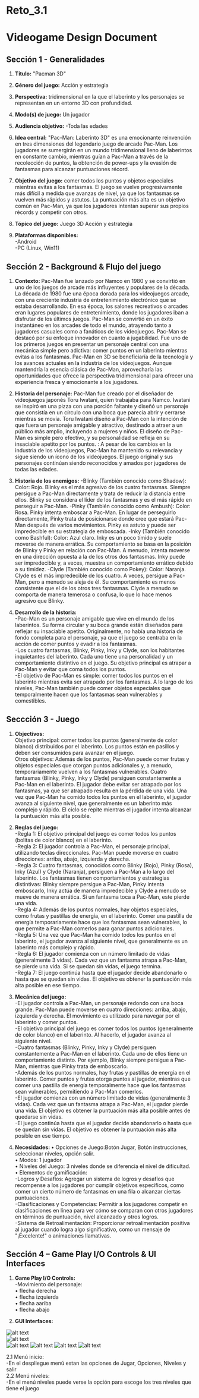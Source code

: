 # Reto_3.1
# Videogame Design Document
## Sección 1 - Generalidades
1. <b>Título:</b>
"Pacman 3D"

2. <b>Género del juego:</b>
 Acción y estrategia 

3. <b> Perspectiva:</b>
tridimensional en la que el laberinto y los personajes se representan en un entorno 3D con profundidad.

4. <b> Modo(s) de juego:</b>
Un jugador

5. <b>Audiencia objetivo:</b>
-Toda las edades

6. <b>Idea central:</b>
 "Pac-Man: Laberinto 3D" es una emocionante reinvención en tres dimensiones del legendario juego de arcade Pac-Man. Los jugadores se sumergirán en un mundo tridimensional lleno de laberintos en constante cambio, mientras guían a Pac-Man a través de la recolección de puntos, la obtención de power-ups y la evasión de fantasmas para alcanzar puntuaciones récord.

7. <b>Objetivo del juego:</b>
 comer todos los puntos y objetos especiales mientras evitas a los fantasmas. El juego se vuelve progresivamente más difícil a medida que avanzas de nivel, ya que los fantasmas se vuelven más rápidos y astutos. La puntuación más alta es un objetivo común en Pac-Man, ya que los jugadores intentan superar sus propios récords y competir con otros.

8. <b>Tópico del juego:</b>
Juego 3D Acción y estrategia

9. <b>Plataformas disponibles:</b><br>
-Android<br>
-PC (Linux, Win11)

## Sección 2 - Background & Flujo del juego
1. <b>Contexto: </b>
Pac-Man fue lanzado por Namco en 1980 y se convirtió en uno de los juegos de arcade más influyentes y populares de la década. La década de 1980 fue una época dorada para los videojuegos arcade, con una creciente industria de entretenimiento electrónico que se estaba desarrollando.
En esa época, los salones recreativos o arcades eran lugares populares de entretenimiento, donde los jugadores iban a disfrutar de los últimos juegos. Pac-Man se convirtió en un éxito instantáneo en los arcades de todo el mundo, atrayendo tanto a jugadores casuales como a fanáticos de los videojuegos.
Pac-Man se destacó por su enfoque innovador en cuanto a jugabilidad. Fue uno de los primeros juegos en presentar un personaje central con una mecánica simple pero adictiva: comer puntos en un laberinto mientras evitas a los fantasmas.
Pac-Man en 3D se beneficiaría de la tecnología y los avances actuales en la industria de los videojuegos. Aunque mantendría la esencia clásica de Pac-Man, aprovecharía las oportunidades que ofrece la perspectiva tridimensional para ofrecer una experiencia fresca y emocionante a los jugadores.
2. <b>Historia del personaje:</b>
Pac-Man fue creado por el diseñador de videojuegos japonés Toru Iwatani, quien trabajaba para Namco. Iwatani se inspiró en una pizza con una porción faltante y diseñó un personaje que consistía en un círculo con una boca que parecía abrir y cerrarse mientras se movía.
Toru Iwatani diseñó a Pac-Man con la intención de que fuera un personaje amigable y atractivo, destinado a atraer a un público más amplio, incluyendo a mujeres y niños. El diseño de Pac-Man es simple pero efectivo, y su personalidad se refleja en su insaciable apetito por los puntos.
: A pesar de los cambios en la industria de los videojuegos, Pac-Man ha mantenido su relevancia y sigue siendo un ícono de los videojuegos. El juego original y sus personajes continúan siendo reconocidos y amados por jugadores de todas las edades.

4. <b>Historia de los enemigos:</b>
-Blinky (También conocido como Shadow): Color: Rojo. Blinky es el más agresivo de los cuatro fantasmas. Siempre persigue a Pac-Man directamente y trata de reducir la distancia entre ellos. Blinky se considera el líder de los fantasmas y es el más rápido en perseguir a Pac-Man.
-Pinky (También conocido como Ambush): Color: Rosa. Pinky intenta emboscar a Pac-Man. En lugar de perseguirlo directamente, Pinky trata de posicionarse donde cree que estará Pac-Man después de varios movimientos. Pinky es astuto y puede ser impredecible en su estrategia de emboscada.
-Inky (También conocido como Bashful): Color: Azul claro. Inky es un poco tímido y suele moverse de manera errática. Su comportamiento se basa en la posición de Blinky y Pinky en relación con Pac-Man. A menudo, intenta moverse en una dirección opuesta a la de los otros dos fantasmas. Inky puede ser impredecible y, a veces, muestra un comportamiento errático debido a su timidez.
-Clyde (También conocido como Pokey): Color: Naranja. Clyde es el más impredecible de los cuatro. A veces, persigue a Pac-Man, pero a menudo se aleja de él. Su comportamiento es menos consistente que el de los otros tres fantasmas. Clyde a menudo se comporta de manera temerosa o confusa, lo que lo hace menos agresivo que Blinky.

5. <b>Desarrollo de la historia:</b><br>
-Pac-Man es un personaje amigable que vive en el mundo de los laberintos. Su forma circular y su boca grande están diseñados para reflejar su insaciable apetito. Originalmente, no había una historia de fondo completa para el personaje, ya que el juego se centraba en la acción de comer puntos y evadir a los fantasmas.<br>
-Los cuatro fantasmas, Blinky, Pinky, Inky y Clyde, son los habitantes inquietantes del laberinto. Cada uno tiene una personalidad y un comportamiento distintivo en el juego. Su objetivo principal es atrapar a Pac-Man y evitar que coma todos los puntos.<br>
-El objetivo de Pac-Man es simple: comer todos los puntos en el laberinto mientras evita ser atrapado por los fantasmas. A lo largo de los niveles, Pac-Man también puede comer objetos especiales que temporalmente hacen que los fantasmas sean vulnerables y comestibles.<br>


## Seccción 3 - Juego
1. <b>Objectivos:</b><br>
Objetivo principal: comer todos los puntos (generalmente de color blanco) distribuidos por el laberinto. Los puntos están en pasillos y deben ser consumidos para avanzar en el juego.<br>
Otros objetivos: Además de los puntos, Pac-Man puede comer frutas y objetos especiales que otorgan puntos adicionales y, a menudo, temporariamente vuelven a los fantasmas vulnerables. Cuatro fantasmas (Blinky, Pinky, Inky y Clyde) persiguen constantemente a Pac-Man en el laberinto. El jugador debe evitar ser atrapado por los fantasmas, ya que ser atrapado resulta en la pérdida de una vida.
Una vez que Pac-Man ha comido todos los puntos en el laberinto, el jugador avanza al siguiente nivel, que generalmente es un laberinto más complejo y rápido. El ciclo se repite mientras el jugador intenta alcanzar la puntuación más alta posible. 

3. <b>Reglas del juego:</b><br>
-Regla 1: El objetivo principal del juego es comer todos los puntos (bolitas de color blanco) en el laberinto.<br>
-Regla 2: El jugador controla a Pac-Man, el personaje principal, utilizando teclas direccionales. Pac-Man puede moverse en cuatro direcciones: arriba, abajo, izquierda y derecha.<br>
-Regla 3: Cuatro fantasmas, conocidos como Blinky (Rojo), Pinky (Rosa), Inky (Azul) y Clyde (Naranja), persiguen a Pac-Man a lo largo del laberinto.
Los fantasmas tienen comportamientos y estrategias distintivas: Blinky siempre persigue a Pac-Man, Pinky intenta emboscarlo, Inky actúa de manera impredecible y Clyde a menudo se mueve de manera errática.
Si un fantasma toca a Pac-Man, este pierde una vida.<br>
-Regla 4: Además de los puntos normales, hay objetos especiales, como frutas y pastillas de energía, en el laberinto. Comer una pastilla de energía temporariamente hace que los fantasmas sean vulnerables, lo que permite a Pac-Man comerlos para ganar puntos adicionales.<br>
-Regla 5: Una vez que Pac-Man ha comido todos los puntos en el laberinto, el jugador avanza al siguiente nivel, que generalmente es un laberinto más complejo y rápido.<br>
-Regla 6: El jugador comienza con un número limitado de vidas (generalmente 3 vidas). Cada vez que un fantasma atrapa a Pac-Man, se pierde una vida. Si se quedan sin vidas, el juego termina.<br>
-Regla 7: El juego continúa hasta que el jugador decide abandonarlo o hasta que se quedan sin vidas. El objetivo es obtener la puntuación más alta posible en ese tiempo.


5. <b>Mecánica del juego:</b><br>
  -El jugador controla a Pac-Man, un personaje redondo con una boca grande. Pac-Man puede moverse en cuatro direcciones: arriba, abajo, izquierda y derecha. El movimiento es utilizado para navegar por el laberinto y comer puntos.<br>
  -El objetivo principal del juego es comer todos los puntos (generalmente de color blanco) en el laberinto. Al hacerlo, el jugador avanza al siguiente nivel. <br>
  -Cuatro fantasmas (Blinky, Pinky, Inky y Clyde) persiguen constantemente a Pac-Man en el laberinto. Cada uno de ellos tiene un comportamiento distinto. Por ejemplo, Blinky siempre persigue a Pac-Man, mientras que Pinky trata de emboscarlo.<br>
  -Además de los puntos normales, hay frutas y pastillas de energía en el laberinto. Comer puntos y frutas otorga puntos al jugador, mientras que comer una pastilla de energía temporalmente hace que los fantasmas sean vulnerables, permitiendo a Pac-Man comerlos.<br>
  -El jugador comienza con un número limitado de vidas (generalmente 3 vidas). Cada vez que un fantasma atrapa a Pac-Man, el jugador pierde una vida. El objetivo es obtener la puntuación más alta posible antes de quedarse sin vidas.<br>
  -El juego continúa hasta que el jugador decide abandonarlo o hasta que se quedan sin vidas. El objetivo es obtener la puntuación más alta posible en ese tiempo.
6. <b>Necesidades: </b>
• Opciones de Juego:Botón Jugar, Botón instrucciones, seleccionar niveles, opción salir.<br>
• Modos: 1 jugador <br>
• Niveles del Juego: 3 niveles donde se diferencia el nivel de dificultad.<br>
• Elementos de gamificación: <br>
-Logros y Desafíos: Agregar un sistema de logros y desafíos que recompense a los jugadores por cumplir objetivos específicos, como comer un cierto número de fantasmas en una fila o alcanzar ciertas puntuaciones. <br>
-Clasificaciones y Competencias: Permitir a los jugadores competir en clasificaciones en línea para ver cómo se comparan con otros jugadores en términos de puntuación, nivel alcanzado y otros logros.<br>
-Sistema de Retroalimentación: Proporcionar retroalimentación positiva al jugador cuando logra algo significativo, como un mensaje de "¡Excelente!" o animaciones llamativas.<br>


## Sección 4 – Game Play I/O Controls & UI Interfaces
1. <b>Game Play I/O Controls:</b><br>
-Movimiento del personaje: <br>
• flecha derecha <br>
• flecha izquierda <br>
• flecha aariba <br>
• flecha abajo<br>
   
2. <b>GUI Interfaces:</b>

![alt text][wireframe]  
![alt text][Level1]  
![alt text][Menu]
![alt text][Niveles]
![alt text][Opciones]
![alt text][Pausa]
<!-- Referencias para las imagenes -->
[wireframe]: /Wireframes.png "Wireframe de las UI"
[Level1]: /Interfaces/Pantalla_Level1.png "Esquema para el nivel 1"
[Menu]: /Interfaces/Pantalla_Menú.png "Esquema para el menú inicial"
[Niveles]: /Interfaces/Pantalla_Niveles.png "Esquema para la pantalla niveles"
[Opciones]: /Interfaces/Pantalla_Opciones.png "Esquema para la pantalla opciones"
[Pausa]: /Interfaces/Pantalla_Pausa.png "Esquema para pantalla pausa"
   2.1 Menú inicio:<br>
      -En el despliegue menú estan las opciones de Jugar, Opciones, Niveles y salir <br>
   2.2 Menú niveles:<br>
      -En el menú niveles puede verse la opción para escoge los tres niveles que tiene el juego
